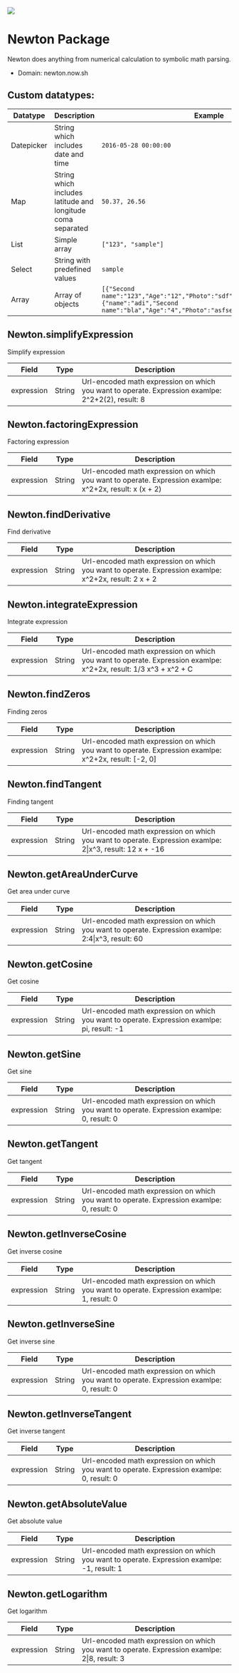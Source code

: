 [![](https://scdn.rapidapi.com/RapidAPI_banner.png)](https://rapidapi.com/package/Newton/functions?utm_source=RapidAPIGitHub_NewtonFunctions&utm_medium=button&utm_content=RapidAPI_GitHub)

# Newton Package
Newton does anything from numerical calculation to symbolic math parsing.
* Domain: newton.now.sh


## Custom datatypes: 
 |Datatype|Description|Example
 |--------|-----------|----------
 |Datepicker|String which includes date and time|```2016-05-28 00:00:00```
 |Map|String which includes latitude and longitude coma separated|```50.37, 26.56```
 |List|Simple array|```["123", "sample"]``` 
 |Select|String with predefined values|```sample```
 |Array|Array of objects|```[{"Second name":"123","Age":"12","Photo":"sdf","Draft":"sdfsdf"},{"name":"adi","Second name":"bla","Age":"4","Photo":"asfserwe","Draft":"sdfsdf"}] ```

## Newton.simplifyExpression
Simplify expression

| Field     | Type  | Description
|-----------|-------|----------
| expression| String| Url-encoded math expression on which you want to operate. Expression examlpe: 2^2+2(2), result: 8

## Newton.factoringExpression
Factoring expression

| Field     | Type  | Description
|-----------|-------|----------
| expression| String| Url-encoded math expression on which you want to operate. Expression examlpe: x^2+2x, result: x (x + 2)

## Newton.findDerivative
Find derivative

| Field     | Type  | Description
|-----------|-------|----------
| expression| String| Url-encoded math expression on which you want to operate. Expression examlpe: x^2+2x, result: 2 x + 2

## Newton.integrateExpression
Integrate expression

| Field     | Type  | Description
|-----------|-------|----------
| expression| String| Url-encoded math expression on which you want to operate. Expression examlpe: x^2+2x, result: 1/3 x^3 + x^2 + C

## Newton.findZeros
Finding zeros

| Field     | Type  | Description
|-----------|-------|----------
| expression| String| Url-encoded math expression on which you want to operate. Expression examlpe: x^2+2x, result: [-2, 0]

## Newton.findTangent
Finding tangent

| Field     | Type  | Description
|-----------|-------|----------
| expression| String| Url-encoded math expression on which you want to operate. Expression examlpe: 2&#124;x^3, result: 12 x + -16

## Newton.getAreaUnderCurve
Get area under curve

| Field     | Type  | Description
|-----------|-------|----------
| expression| String| Url-encoded math expression on which you want to operate. Expression examlpe: 2:4&#124;x^3, result: 60

## Newton.getCosine
Get cosine

| Field     | Type  | Description
|-----------|-------|----------
| expression| String| Url-encoded math expression on which you want to operate. Expression examlpe: pi, result: -1

## Newton.getSine
Get sine

| Field     | Type  | Description
|-----------|-------|----------
| expression| String| Url-encoded math expression on which you want to operate. Expression examlpe: 0, result: 0

## Newton.getTangent
Get tangent

| Field     | Type  | Description
|-----------|-------|----------
| expression| String| Url-encoded math expression on which you want to operate. Expression examlpe: 0, result: 0

## Newton.getInverseCosine
Get inverse cosine

| Field     | Type  | Description
|-----------|-------|----------
| expression| String| Url-encoded math expression on which you want to operate. Expression examlpe: 1, result: 0

## Newton.getInverseSine
Get inverse sine

| Field     | Type  | Description
|-----------|-------|----------
| expression| String| Url-encoded math expression on which you want to operate. Expression examlpe: 0, result: 0

## Newton.getInverseTangent
Get inverse tangent

| Field     | Type  | Description
|-----------|-------|----------
| expression| String| Url-encoded math expression on which you want to operate. Expression examlpe: 0, result: 0

## Newton.getAbsoluteValue
Get absolute value

| Field     | Type  | Description
|-----------|-------|----------
| expression| String| Url-encoded math expression on which you want to operate. Expression examlpe: -1, result: 1

## Newton.getLogarithm
Get logarithm

| Field     | Type  | Description
|-----------|-------|----------
| expression| String| Url-encoded math expression on which you want to operate. Expression examlpe: 2&#124;8, result: 3

